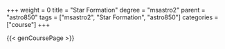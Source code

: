 +++
weight = 0
title = "Star Formation"
degree = "msastro2"
parent = "astro850"
tags = ["msastro2", "Star Formation", "astro850"]
categories = ["course"]
+++

{{< genCoursePage >}}
